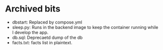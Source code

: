 # Archived bits

  - dbstart: Replaced by compose.yml
  - sleep.py: Runs in the backend image to keep the container running while I develop the app.
  - db.sql: Deprecaetd dump of the db
  - facts.txt: facts list in plaintext.
